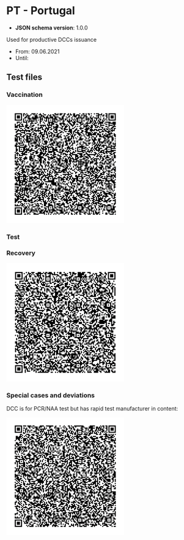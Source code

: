# PT - Portugal

* **JSON schema version**: 1.0.0

Used for productive DCCs issuance
* From: 09.06.2021
* Until:

## Test files

### Vaccination

![VAC](VAC.png)

### Test

### Recovery

![REC](REC.png)

### Special cases and deviations

DCC is for PCR/NAA test but has rapid test manufacturer in content:

![TEST](specialcases/TEST.png)
